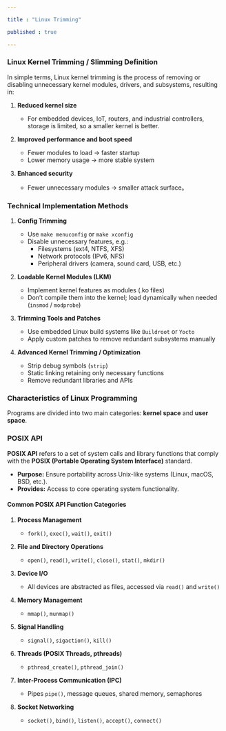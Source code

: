 ```yaml
---

title : "Linux Trimming"

published : true

---
```




### Linux Kernel Trimming / Slimming Definition

In simple terms, Linux kernel trimming is the process of removing or disabling unnecessary kernel modules, drivers, and subsystems, resulting in:

1. **Reduced kernel size**  
   - For embedded devices, IoT, routers, and industrial controllers, storage is limited, so a smaller kernel is better.

2. **Improved performance and boot speed**  
   - Fewer modules to load → faster startup  
   - Lower memory usage → more stable system

3. **Enhanced security**  
   - Fewer unnecessary modules → smaller attack surface。

### Technical Implementation Methods

1. **Config Trimming**  
   - Use `make menuconfig` or `make xconfig`  
   - Disable unnecessary features, e.g.:  
     - Filesystems (ext4, NTFS, XFS)  
     - Network protocols (IPv6, NFS)  
     - Peripheral drivers (camera, sound card, USB, etc.)

2. **Loadable Kernel Modules (LKM)**  
   - Implement kernel features as modules (.ko files)  
   - Don’t compile them into the kernel; load dynamically when needed (`insmod` / `modprobe`)

3. **Trimming Tools and Patches**  
   - Use embedded Linux build systems like `Buildroot` or `Yocto`  
   - Apply custom patches to remove redundant subsystems manually

4. **Advanced Kernel Trimming / Optimization**  
   - Strip debug symbols (`strip`)  
   - Static linking retaining only necessary functions  
   - Remove redundant libraries and APIs




### Characteristics of Linux Programming

Programs are divided into two main categories: **kernel space** and **user space**.




### POSIX API

**POSIX API** refers to a set of system calls and library functions that comply with the **POSIX (Portable Operating System Interface)** standard.  
- **Purpose:** Ensure portability across Unix-like systems (Linux, macOS, BSD, etc.).  
- **Provides:** Access to core operating system functionality.

#### Common POSIX API Function Categories

1. **Process Management**  
   - `fork()`, `exec()`, `wait()`, `exit()`

2. **File and Directory Operations**  
   - `open()`, `read()`, `write()`, `close()`, `stat()`, `mkdir()`

3. **Device I/O**  
   - All devices are abstracted as files, accessed via `read()` and `write()`

4. **Memory Management**  
   - `mmap()`, `munmap()`

5. **Signal Handling**  
   - `signal()`, `sigaction()`, `kill()`

6. **Threads (POSIX Threads, pthreads)**  
   - `pthread_create()`, `pthread_join()`

7. **Inter-Process Communication (IPC)**  
   - Pipes `pipe()`, message queues, shared memory, semaphores

8. **Socket Networking**  
   - `socket()`, `bind()`, `listen()`, `accept()`, `connect()`


